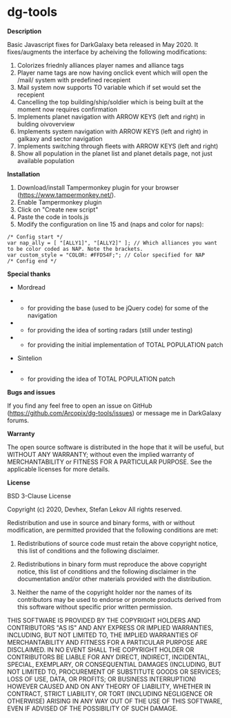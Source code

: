# dg-tools

**Description**

Basic Javascript fixes for DarkGalaxy beta released in May 2020. It fixes/augments the interface by acheiving the following modifications:
1. Colorizes friednly alliances player names and alliance tags
1. Player name tags are now having onclick event which will open the /mail/ system with predefined recepient
1. Mail system now supports TO variable which if set would set the recepient
1. Cancelling the top building/ship/soldier which is being built at the moment now requires confirmation
1. Implements planet navigation with ARROW KEYS (left and right) in bulding oivoverview
1. Implements system navigation with ARROW KEYS (left and right) in galkaxy and sector navigation
1. Implements switching through fleets with ARROW KEYS (left and right)
1. Show all population in the planet list and planet details page, not just available population

**Installation**

1. Download/install Tampermonkey plugin for your browser (https://www.tampermonkey.net/).
1. Enable Tampermonkey plugin
1. Click on "Create new script"
1. Paste the code in tools.js
1. Modify the configuration on line 15 and  (naps and color for naps):
  ```
 /* Config start */
 var nap_ally = [ "[ALLY1]", "[ALLY2]" ]; // Which alliances you want to be color coded as NAP. Note the brackets.
 var custom_style = "COLOR: #FFD54F;"; // Color specified for NAP
 /* Config end */
  ```

**Special thanks**

* Mordread
* * for providing the base (used to be jQuery code) for some of the navigation
* * for providing the idea of sorting radars (still under testing)
* *  for providing the initial implementation of TOTAL POPULATION patch

* Sintelion
* * for providing the idea of TOTAL POPULATION patch

**Bugs and issues**

If you find any feel free to open an issue on GitHub (https://github.com/Arcopix/dg-tools/issues) or message me in DarkGalaxy forums.

**Warranty**

The open source software is distributed in the hope that it will be useful, but WITHOUT ANY WARRANTY;
without even the implied warranty of MERCHANTABILITY or FITNESS FOR A PARTICULAR PURPOSE. See the
applicable licenses for more details.

**License**

BSD 3-Clause License

Copyright (c) 2020, Devhex, Stefan Lekov
All rights reserved.

Redistribution and use in source and binary forms, with or without
modification, are permitted provided that the following conditions are met:

1. Redistributions of source code must retain the above copyright notice, this
   list of conditions and the following disclaimer.

2. Redistributions in binary form must reproduce the above copyright notice,
   this list of conditions and the following disclaimer in the documentation
   and/or other materials provided with the distribution.

3. Neither the name of the copyright holder nor the names of its
   contributors may be used to endorse or promote products derived from
   this software without specific prior written permission.

THIS SOFTWARE IS PROVIDED BY THE COPYRIGHT HOLDERS AND CONTRIBUTORS "AS IS"
AND ANY EXPRESS OR IMPLIED WARRANTIES, INCLUDING, BUT NOT LIMITED TO, THE
IMPLIED WARRANTIES OF MERCHANTABILITY AND FITNESS FOR A PARTICULAR PURPOSE ARE
DISCLAIMED. IN NO EVENT SHALL THE COPYRIGHT HOLDER OR CONTRIBUTORS BE LIABLE
FOR ANY DIRECT, INDIRECT, INCIDENTAL, SPECIAL, EXEMPLARY, OR CONSEQUENTIAL
DAMAGES (INCLUDING, BUT NOT LIMITED TO, PROCUREMENT OF SUBSTITUTE GOODS OR
SERVICES; LOSS OF USE, DATA, OR PROFITS; OR BUSINESS INTERRUPTION) HOWEVER
CAUSED AND ON ANY THEORY OF LIABILITY, WHETHER IN CONTRACT, STRICT LIABILITY,
OR TORT (INCLUDING NEGLIGENCE OR OTHERWISE) ARISING IN ANY WAY OUT OF THE USE
OF THIS SOFTWARE, EVEN IF ADVISED OF THE POSSIBILITY OF SUCH DAMAGE.
